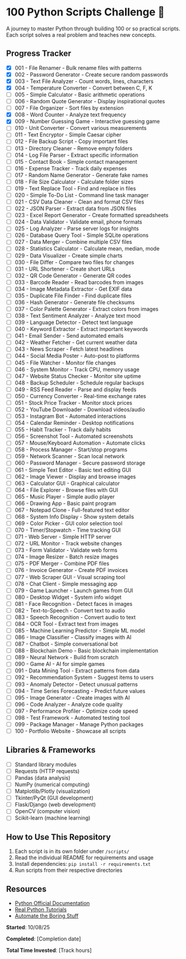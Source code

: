 # 100 Python Scripts Challenge 🐍

A journey to master Python through building 100 or so practical scripts. Each script solves a real problem and teaches new concepts.

## Progress Tracker

- [x] 001 - File Renamer - Bulk rename files with patterns
- [x] 002 - Password Generator - Create secure random passwords
- [x] 003 - Text File Analyzer - Count words, lines, characters
- [x] 004 - Temperature Converter - Convert between C, F, K
- [ ] 005 - Simple Calculator - Basic arithmetic operations
- [ ] 006 - Random Quote Generator - Display inspirational quotes
- [ ] 007 - File Organizer - Sort files by extension
- [x] 008 - Word Counter - Analyze text frequency
- [x] 009 - Number Guessing Game - Interactive guessing game
- [ ] 010 - Unit Converter - Convert various measurements
- [ ] 011 - Text Encryptor - Simple Caesar cipher
- [ ] 012 - File Backup Script - Copy important files
- [ ] 013 - Directory Cleaner - Remove empty folders
- [ ] 014 - Log File Parser - Extract specific information
- [ ] 015 - Contact Book - Simple contact management
- [ ] 016 - Expense Tracker - Track daily expenses
- [ ] 017 - Random Name Generator - Generate fake names
- [ ] 018 - File Size Calculator - Calculate folder sizes
- [ ] 019 - Text Replace Tool - Find and replace in files
- [ ] 020 - Simple To-Do List - Command line task manager
- [ ] 021 - CSV Data Cleaner - Clean and format CSV files
- [ ] 022 - JSON Parser - Extract data from JSON files
- [ ] 023 - Excel Report Generator - Create formatted spreadsheets
- [ ] 024 - Data Validator - Validate email, phone formats
- [ ] 025 - Log Analyzer - Parse server logs for insights
- [ ] 026 - Database Query Tool - Simple SQLite operations
- [ ] 027 - Data Merger - Combine multiple CSV files
- [ ] 028 - Statistics Calculator - Calculate mean, median, mode
- [ ] 029 - Data Visualizer - Create simple charts
- [ ] 030 - File Differ - Compare two files for changes
- [ ] 031 - URL Shortener - Create short URLs
- [ ] 032 - QR Code Generator - Generate QR codes
- [ ] 033 - Barcode Reader - Read barcodes from images
- [ ] 034 - Image Metadata Extractor - Get EXIF data
- [ ] 035 - Duplicate File Finder - Find duplicate files
- [ ] 036 - Hash Generator - Generate file checksums
- [ ] 037 - Color Palette Generator - Extract colors from images
- [ ] 038 - Text Sentiment Analyzer - Analyze text mood
- [ ] 039 - Language Detector - Detect text language
- [ ] 040 - Keyword Extractor - Extract important keywords
- [ ] 041 - Email Sender - Send automated emails
- [ ] 042 - Weather Fetcher - Get current weather data
- [ ] 043 - News Scraper - Fetch latest headlines
- [ ] 044 - Social Media Poster - Auto-post to platforms
- [ ] 045 - File Watcher - Monitor file changes
- [ ] 046 - System Monitor - Track CPU, memory usage
- [ ] 047 - Website Status Checker - Monitor site uptime
- [ ] 048 - Backup Scheduler - Schedule regular backups
- [ ] 049 - RSS Feed Reader - Parse and display feeds
- [ ] 050 - Currency Converter - Real-time exchange rates
- [ ] 051 - Stock Price Tracker - Monitor stock prices
- [ ] 052 - YouTube Downloader - Download videos/audio
- [ ] 053 - Instagram Bot - Automated interactions
- [ ] 054 - Calendar Reminder - Desktop notifications
- [ ] 055 - Habit Tracker - Track daily habits
- [ ] 056 - Screenshot Tool - Automated screenshots
- [ ] 057 - Mouse/Keyboard Automation - Automate clicks
- [ ] 058 - Process Manager - Start/stop programs
- [ ] 059 - Network Scanner - Scan local network
- [ ] 060 - Password Manager - Secure password storage
- [ ] 061 - Simple Text Editor - Basic text editing GUI
- [ ] 062 - Image Viewer - Display and browse images
- [ ] 063 - Calculator GUI - Graphical calculator
- [ ] 064 - File Explorer - Browse files with GUI
- [ ] 065 - Music Player - Simple audio player
- [ ] 066 - Drawing App - Basic paint program
- [ ] 067 - Notepad Clone - Full-featured text editor
- [ ] 068 - System Info Display - Show system details
- [ ] 069 - Color Picker - GUI color selection tool
- [ ] 070 - Timer/Stopwatch - Time tracking GUI
- [ ] 071 - Web Server - Simple HTTP server
- [ ] 072 - URL Monitor - Track website changes
- [ ] 073 - Form Validator - Validate web forms
- [ ] 074 - Image Resizer - Batch resize images
- [ ] 075 - PDF Merger - Combine PDF files
- [ ] 076 - Invoice Generator - Create PDF invoices
- [ ] 077 - Web Scraper GUI - Visual scraping tool
- [ ] 078 - Chat Client - Simple messaging app
- [ ] 079 - Game Launcher - Launch games from GUI
- [ ] 080 - Desktop Widget - System info widget
- [ ] 081 - Face Recognition - Detect faces in images
- [ ] 082 - Text-to-Speech - Convert text to audio
- [ ] 083 - Speech Recognition - Convert audio to text
- [ ] 084 - OCR Tool - Extract text from images
- [ ] 085 - Machine Learning Predictor - Simple ML model
- [ ] 086 - Image Classifier - Classify images with AI
- [ ] 087 - Chatbot - Simple conversational bot
- [ ] 088 - Blockchain Demo - Basic blockchain implementation
- [ ] 089 - Neural Network - Build from scratch
- [ ] 090 - Game AI - AI for simple games
- [ ] 091 - Data Mining Tool - Extract patterns from data
- [ ] 092 - Recommendation System - Suggest items to users
- [ ] 093 - Anomaly Detector - Detect unusual patterns
- [ ] 094 - Time Series Forecasting - Predict future values
- [ ] 095 - Image Generator - Create images with AI
- [ ] 096 - Code Analyzer - Analyze code quality
- [ ] 097 - Performance Profiler - Optimize code speed
- [ ] 098 - Test Framework - Automated testing tool
- [ ] 099 - Package Manager - Manage Python packages
- [ ] 100 - Portfolio Website - Showcase all scripts

## Libraries & Frameworks

- [ ] Standard library modules
- [ ] Requests (HTTP requests)
- [ ] Pandas (data analysis)
- [ ] NumPy (numerical computing)
- [ ] Matplotlib/Plotly (visualization)
- [ ] Tkinter/PyQt (GUI development)
- [ ] Flask/Django (web development)
- [ ] OpenCV (computer vision)
- [ ] Scikit-learn (machine learning)

## How to Use This Repository

1. Each script is in its own folder under `/scripts/`
2. Read the individual README for requirements and usage
3. Install dependencies: `pip install -r requirements.txt`
4. Run scripts from their respective directories

## Resources

- [Python Official Documentation](https://docs.python.org/3/)
- [Real Python Tutorials](https://realpython.com/)
- [Automate the Boring Stuff](https://automatetheboringstuff.com/)

**Started**: 10/08/25

**Completed**: [Completion date]

**Total Time Invested**: [Track hours]
